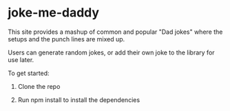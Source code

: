 # joke-me-daddy
This site provides a mashup of common and popular "Dad jokes" where the setups and the punch lines are mixed up.

Users can generate random jokes, or add their own joke to the library for use later.

To get started:

1) Clone the repo

2) Run npm install to install the dependencies 
